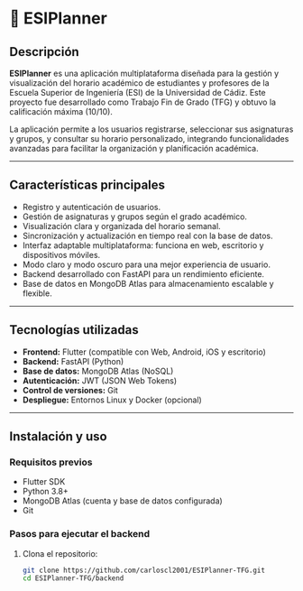 # 📅 ESIPlanner

## Descripción

**ESIPlanner** es una aplicación multiplataforma diseñada para la gestión y visualización del horario académico de estudiantes y profesores de la Escuela Superior de Ingeniería (ESI) de la Universidad de Cádiz. Este proyecto fue desarrollado como Trabajo Fin de Grado (TFG) y obtuvo la calificación máxima (10/10).

La aplicación permite a los usuarios registrarse, seleccionar sus asignaturas y grupos, y consultar su horario personalizado, integrando funcionalidades avanzadas para facilitar la organización y planificación académica.

---

## Características principales

- Registro y autenticación de usuarios.  
- Gestión de asignaturas y grupos según el grado académico.  
- Visualización clara y organizada del horario semanal.  
- Sincronización y actualización en tiempo real con la base de datos.  
- Interfaz adaptable multiplataforma: funciona en web, escritorio y dispositivos móviles.  
- Modo claro y modo oscuro para una mejor experiencia de usuario.  
- Backend desarrollado con FastAPI para un rendimiento eficiente.  
- Base de datos en MongoDB Atlas para almacenamiento escalable y flexible.

---

## Tecnologías utilizadas

- **Frontend:** Flutter (compatible con Web, Android, iOS y escritorio)  
- **Backend:** FastAPI (Python)  
- **Base de datos:** MongoDB Atlas (NoSQL)  
- **Autenticación:** JWT (JSON Web Tokens)  
- **Control de versiones:** Git  
- **Despliegue:** Entornos Linux y Docker (opcional)  

---

## Instalación y uso

### Requisitos previos

- Flutter SDK  
- Python 3.8+  
- MongoDB Atlas (cuenta y base de datos configurada)  
- Git

### Pasos para ejecutar el backend

1. Clona el repositorio:

   ```bash
   git clone https://github.com/carloscl2001/ESIPlanner-TFG.git
   cd ESIPlanner-TFG/backend
